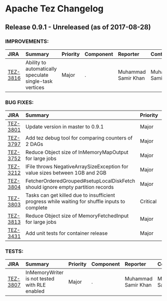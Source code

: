 
<!---
# Licensed to the Apache Software Foundation (ASF) under one
# or more contributor license agreements.  See the NOTICE file
# distributed with this work for additional information
# regarding copyright ownership.  The ASF licenses this file
# to you under the Apache License, Version 2.0 (the
# "License"); you may not use this file except in compliance
# with the License.  You may obtain a copy of the License at
#
#     http://www.apache.org/licenses/LICENSE-2.0
#
# Unless required by applicable law or agreed to in writing, software
# distributed under the License is distributed on an "AS IS" BASIS,
# WITHOUT WARRANTIES OR CONDITIONS OF ANY KIND, either express or implied.
# See the License for the specific language governing permissions and
# limitations under the License.
-->
# Apache Tez Changelog

## Release 0.9.1 - Unreleased (as of 2017-08-28)



### IMPROVEMENTS:

| JIRA | Summary | Priority | Component | Reporter | Contributor |
|:---- |:---- | :--- |:---- |:---- |:---- |
| [TEZ-3816](https://issues.apache.org/jira/browse/TEZ-3816) | Ability to automatically speculate single-task vertices |  Major | . | Muhammad Samir Khan | Muhammad Samir Khan |


### BUG FIXES:

| JIRA | Summary | Priority | Component | Reporter | Contributor |
|:---- |:---- | :--- |:---- |:---- |:---- |
| [TEZ-3801](https://issues.apache.org/jira/browse/TEZ-3801) | Update version in master to 0.9.1 |  Major | . | Zhiyuan Yang | Zhiyuan Yang |
| [TEZ-3797](https://issues.apache.org/jira/browse/TEZ-3797) | Add tez debug tool for comparing counters of 2 DAGs |  Major | . | Prasanth Jayachandran | Prasanth Jayachandran |
| [TEZ-3752](https://issues.apache.org/jira/browse/TEZ-3752) | Reduce Object size of InMemoryMapOutput for large jobs |  Major | . | Jonathan Eagles | Muhammad Samir Khan |
| [TEZ-3212](https://issues.apache.org/jira/browse/TEZ-3212) | IFile throws NegativeArraySizeException for value sizes between 1GB and 2GB |  Major | . | Jonathan Eagles | Muhammad Samir Khan |
| [TEZ-3804](https://issues.apache.org/jira/browse/TEZ-3804) | FetcherOrderedGrouped#setupLocalDiskFetch should ignore empty partition records |  Major | . | Kuhu Shukla | Kuhu Shukla |
| [TEZ-3803](https://issues.apache.org/jira/browse/TEZ-3803) | Tasks can get killed due to insufficient progress while waiting for shuffle inputs to complete |  Critical | . | Kuhu Shukla | Kuhu Shukla |
| [TEZ-3813](https://issues.apache.org/jira/browse/TEZ-3813) | Reduce Object size of MemoryFetchedInput for large jobs |  Major | . | Muhammad Samir Khan | Muhammad Samir Khan |
| [TEZ-3431](https://issues.apache.org/jira/browse/TEZ-3431) | Add unit tests for container release |  Major | . | Sushmitha Sreenivasan | Taklon Stephen Wu |


### TESTS:

| JIRA | Summary | Priority | Component | Reporter | Contributor |
|:---- |:---- | :--- |:---- |:---- |:---- |
| [TEZ-3807](https://issues.apache.org/jira/browse/TEZ-3807) | InMemoryWriter is not tested with RLE enabled |  Major | . | Muhammad Samir Khan | Muhammad Samir Khan |



